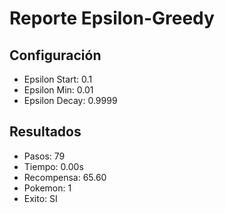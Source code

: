 # Reporte Epsilon-Greedy
## Configuración
- Epsilon Start: 0.1
- Epsilon Min: 0.01
- Epsilon Decay: 0.9999

## Resultados
- Pasos: 79
- Tiempo: 0.00s
- Recompensa: 65.60
- Pokemon: 1
- Exito: SI
